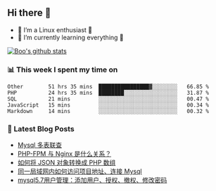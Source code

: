 ## Hi there 👋
* 🔭 I’m a Linux enthusiast 🐧️
* 🏃️ I’m currently learning everything 🏃️

[![Boo's github stats](https://github-readme-stats.vercel.app/api?username=0xAiKang)](https://github.com/anuraghazra/github-readme-stats)

<!-- [![Most Used Langs](https://github-readme-stats.vercel.app/api/top-langs/?username=0xAiKang)](https://github.com/anuraghazra/github-readme-stats) -->

### 📊 This week I spent my time on
<!--START_SECTION:waka-->
```text
Other        51 hrs 35 mins  ████████████████▓░░░░░░░░   66.85 % 
PHP          24 hrs 35 mins  ████████░░░░░░░░░░░░░░░░░   31.87 % 
SQL          21 mins         ░░░░░░░░░░░░░░░░░░░░░░░░░   00.47 % 
JavaScript   15 mins         ░░░░░░░░░░░░░░░░░░░░░░░░░   00.34 % 
Markdown     14 mins         ░░░░░░░░░░░░░░░░░░░░░░░░░   00.32 % 
```
<!--END_SECTION:waka-->

### 📕 Latest Blog Posts
<!-- BLOG-POST-LIST:START -->
- [Mysql 多表联查](https://www.0x2beace.com/mysql-multi-table-joint-check/)
- [PHP-FPM 与 Nginx 是什么关系？](https://www.0x2beace.com/what-is-the-relationship-between-php-fpm-and-nginx/)
- [如何将 JSON 对象转换成 PHP 数组](https://www.0x2beace.com/how-to-convert-a-json-object-into-a-php-array/)
- [同一局域网内如何访问项目地址、连接 Mysql](https://www.0x2beace.com/how-to-access-the-project-address-and-connect-to-mysql-in-the-same-local-area-network/)
- [mysql5.7用户管理：添加用户、授权、撤权、修改密码](https://www.0x2beace.com/mysql5-7-user-management-add-users-authorize-revoke-rights-modify-passwords/)
<!-- BLOG-POST-LIST:END -->

